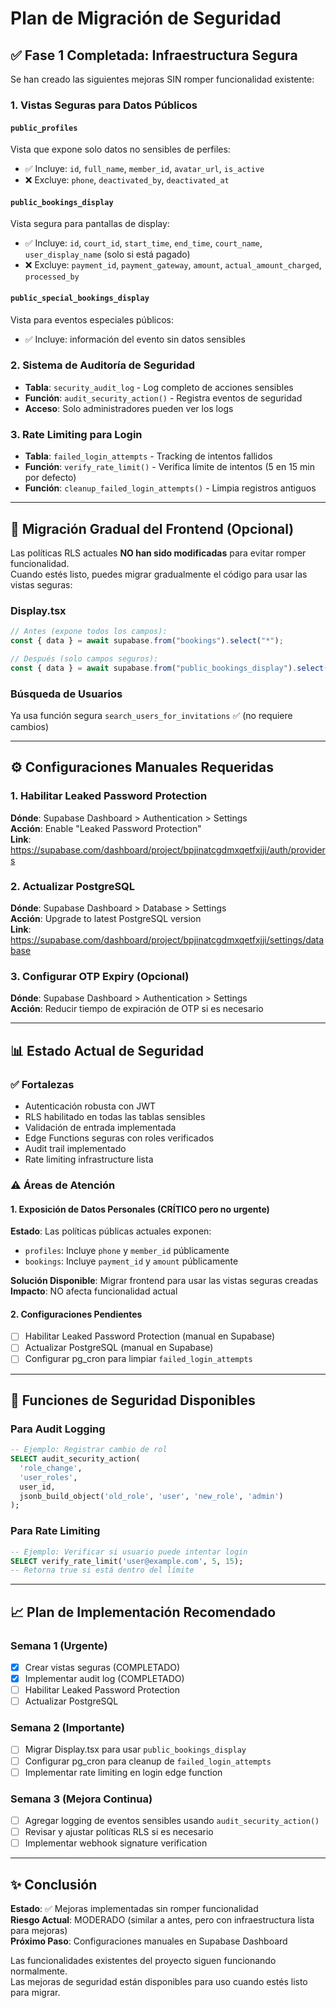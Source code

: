 # Plan de Migración de Seguridad

## ✅ Fase 1 Completada: Infraestructura Segura

Se han creado las siguientes mejoras SIN romper funcionalidad existente:

### 1. Vistas Seguras para Datos Públicos

#### `public_profiles` 
Vista que expone solo datos no sensibles de perfiles:
- ✅ Incluye: `id`, `full_name`, `member_id`, `avatar_url`, `is_active`
- ❌ Excluye: `phone`, `deactivated_by`, `deactivated_at`

#### `public_bookings_display`
Vista segura para pantallas de display:
- ✅ Incluye: `id`, `court_id`, `start_time`, `end_time`, `court_name`, `user_display_name` (solo si está pagado)
- ❌ Excluye: `payment_id`, `payment_gateway`, `amount`, `actual_amount_charged`, `processed_by`

#### `public_special_bookings_display`
Vista para eventos especiales públicos:
- ✅ Incluye: información del evento sin datos sensibles

### 2. Sistema de Auditoría de Seguridad

- **Tabla**: `security_audit_log` - Log completo de acciones sensibles
- **Función**: `audit_security_action()` - Registra eventos de seguridad
- **Acceso**: Solo administradores pueden ver los logs

### 3. Rate Limiting para Login

- **Tabla**: `failed_login_attempts` - Tracking de intentos fallidos
- **Función**: `verify_rate_limit()` - Verifica límite de intentos (5 en 15 min por defecto)
- **Función**: `cleanup_failed_login_attempts()` - Limpia registros antiguos

---

## 🔄 Migración Gradual del Frontend (Opcional)

Las políticas RLS actuales **NO han sido modificadas** para evitar romper funcionalidad.  
Cuando estés listo, puedes migrar gradualmente el código para usar las vistas seguras:

### Display.tsx
```typescript
// Antes (expone todos los campos):
const { data } = await supabase.from("bookings").select("*");

// Después (solo campos seguros):
const { data } = await supabase.from("public_bookings_display").select("*");
```

### Búsqueda de Usuarios
Ya usa función segura `search_users_for_invitations` ✅ (no requiere cambios)

---

## ⚙️ Configuraciones Manuales Requeridas

### 1. Habilitar Leaked Password Protection
**Dónde**: Supabase Dashboard > Authentication > Settings  
**Acción**: Enable "Leaked Password Protection"  
**Link**: https://supabase.com/dashboard/project/bpjinatcgdmxqetfxjji/auth/providers

### 2. Actualizar PostgreSQL
**Dónde**: Supabase Dashboard > Database > Settings  
**Acción**: Upgrade to latest PostgreSQL version  
**Link**: https://supabase.com/dashboard/project/bpjinatcgdmxqetfxjji/settings/database

### 3. Configurar OTP Expiry (Opcional)
**Dónde**: Supabase Dashboard > Authentication > Settings  
**Acción**: Reducir tiempo de expiración de OTP si es necesario

---

## 📊 Estado Actual de Seguridad

### ✅ Fortalezas
- Autenticación robusta con JWT
- RLS habilitado en todas las tablas sensibles
- Validación de entrada implementada
- Edge Functions seguras con roles verificados
- Audit trail implementado
- Rate limiting infrastructure lista

### ⚠️ Áreas de Atención

#### 1. Exposición de Datos Personales (CRÍTICO pero no urgente)
**Estado**: Las políticas públicas actuales exponen:
- `profiles`: Incluye `phone` y `member_id` públicamente
- `bookings`: Incluye `payment_id` y `amount` públicamente

**Solución Disponible**: Migrar frontend para usar las vistas seguras creadas  
**Impacto**: NO afecta funcionalidad actual

#### 2. Configuraciones Pendientes
- [ ] Habilitar Leaked Password Protection (manual en Supabase)
- [ ] Actualizar PostgreSQL (manual en Supabase)
- [ ] Configurar pg_cron para limpiar `failed_login_attempts`

---

## 🔐 Funciones de Seguridad Disponibles

### Para Audit Logging
```sql
-- Ejemplo: Registrar cambio de rol
SELECT audit_security_action(
  'role_change',
  'user_roles',
  user_id,
  jsonb_build_object('old_role', 'user', 'new_role', 'admin')
);
```

### Para Rate Limiting
```sql
-- Ejemplo: Verificar si usuario puede intentar login
SELECT verify_rate_limit('user@example.com', 5, 15);
-- Retorna true si está dentro del límite
```

---

## 📈 Plan de Implementación Recomendado

### Semana 1 (Urgente)
- [x] Crear vistas seguras (COMPLETADO)
- [x] Implementar audit log (COMPLETADO)
- [ ] Habilitar Leaked Password Protection
- [ ] Actualizar PostgreSQL

### Semana 2 (Importante)
- [ ] Migrar Display.tsx para usar `public_bookings_display`
- [ ] Configurar pg_cron para cleanup de `failed_login_attempts`
- [ ] Implementar rate limiting en login edge function

### Semana 3 (Mejora Continua)
- [ ] Agregar logging de eventos sensibles usando `audit_security_action()`
- [ ] Revisar y ajustar políticas RLS si es necesario
- [ ] Implementar webhook signature verification

---

## ✨ Conclusión

**Estado**: ✅ Mejoras implementadas sin romper funcionalidad  
**Riesgo Actual**: MODERADO (similar a antes, pero con infraestructura lista para mejoras)  
**Próximo Paso**: Configuraciones manuales en Supabase Dashboard

Las funcionalidades existentes del proyecto siguen funcionando normalmente.  
Las mejoras de seguridad están disponibles para uso cuando estés listo para migrar.
